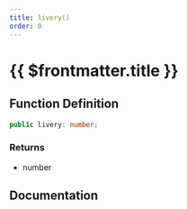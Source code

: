 ```yaml
---
title: livery()
order: 0
---
```


# {{ $frontmatter.title }}

<!--@include: ./livery_partial_header.md-->

## Function Definition

```ts
public livery: number;
```

### Returns

* number

## Documentation

<!--@include: ./livery_partial_footer.md-->
